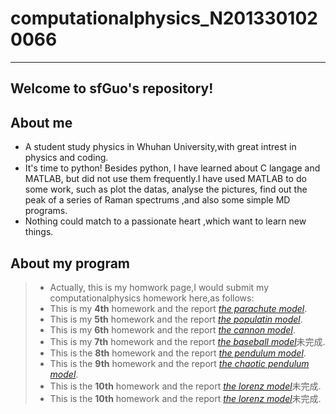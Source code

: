 # computationalphysics_N2013301020066
---------------
Welcome to sfGuo's repository!
-------------
## About me
 - A student study physics in Whuhan University,with great intrest in physics and coding.
 - It's time to python! Besides python, I have learned about C langage and MATLAB, but did not use them frequently.I have used MATLAB to do some work, such as plot the datas, analyse the pictures, find out the peak of a series of Raman spectrums ,and also some simple MD programs.
 - Nothing could match to a passionate heart ,which want to learn new things.

## About my program
 > - Actually, this is my homwork page,I would submit my computationalphysics homework here,as follows:
 > - This is my **4th** homework  and the report [*the parachute model*](https://www.zybuluo.com/feipai11/note/322097).
 > - This is my **5th** homework and the report [*the populatin model*](https://www.zybuluo.com/feipai11/note/330031).
 > - This is my **6th** homework and the report [*the cannon model*](https://www.zybuluo.com/feipai11/note/350882).
 > - This is my **7th** homework and the report [*the baseball model*](https://www.zybuluo.com/feipai11/note/392248)未完成.
 > - This is the **8th** homework and the report [*the pendulum model*](https://www.zybuluo.com/feipai11/note/350785).
 > - This is the **9th** homework and the report [*the chaotic pendulum model*](https://www.zybuluo.com/feipai11/note/356344).
 > - This is the **10th** homework and the report [*the lorenz model*](https://www.zybuluo.com/feipai11/note/392246)未完成.
  > - This is the **10th** homework and the report [*the lorenz model*](https://www.zybuluo.com/feipai11/note/394686)未完成.
